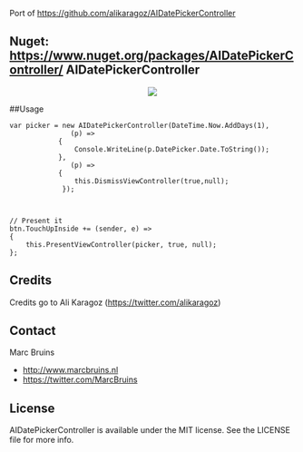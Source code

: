 Port of https://github.com/alikaragoz/AIDatePickerController

Nuget: https://www.nuget.org/packages/AIDatePickerController/
AIDatePickerController
--------------------

<p align="center"><img src="https://github.com/alikaragoz/AIDatePickerController/blob/master/github-assets/aidatepickercontroller.gif"/></p>

##Usage

```objc
var picker = new AIDatePickerController(DateTime.Now.AddDays(1),
               (p) => 
			{
				Console.WriteLine(p.DatePicker.Date.ToString());
			},
               (p) =>
			{
				this.DismissViewController(true,null);
			 });


		
// Present it
btn.TouchUpInside += (sender, e) =>
{
	this.PresentViewController(picker, true, null);
};
```
## Credits
Credits go to Ali Karagoz (https://twitter.com/alikaragoz)


## Contact

Marc Bruins
- http://www.marcbruins.nl
- https://twitter.com/MarcBruins

## License

AIDatePickerController is available under the MIT license. See the LICENSE file for more info.
